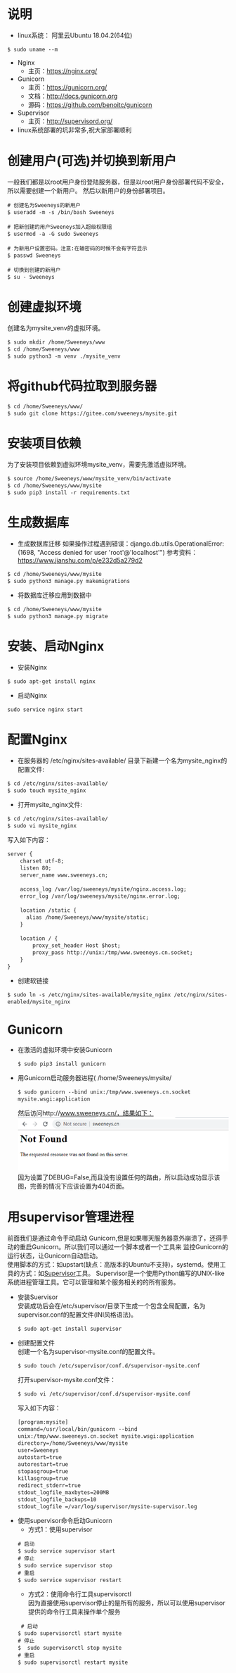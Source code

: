 # 说明
  - linux系统： 阿里云Ubuntu 18.04.2(64位)
  ``` 
  $ sudo uname --m
  ```
  - Nginx
    - 主页：https://nginx.org/
  - Gunicorn
    - 主页：https://gunicorn.org/
    - 文档：http://docs.gunicorn.org
    - 源码：https://github.com/benoitc/gunicorn
  - Supervisor
    - 主页：http://supervisord.org/
  - linux系统部署的坑非常多,祝大家部署顺利
# 创建用户(可选)并切换到新用户
一般我们都是以root用户身份登陆服务器，但是以root用户身份部署代码不安全，所以需要创建一个新用户。
然后以新用户的身份部署项目。
``` 
# 创建名为Sweeneys的新用户
$ useradd -m -s /bin/bash Sweeneys

# 把新创建的用户Sweeneys加入超级权限组
$ usermod -a -G sudo Sweeneys

# 为新用户设置密码。注意:在输密码的时候不会有字符显示
$ passwd Sweeneys

# 切换到创建的新用户
$ su - Sweeneys
```

# 创建虚拟环境
创建名为mysite_venv的虚拟环境。
``` 
$ sudo mkdir /home/Sweeneys/www
$ cd /home/Sweeneys/www
$ sudo python3 -m venv ./mysite_venv
```
# 将github代码拉取到服务器
``` 
$ cd /home/Sweeneys/www/
$ sudo git clone https://gitee.com/sweeneys/mysite.git
```
# 安装项目依赖
为了安装项目依赖到虚拟环境mysite_venv，需要先激活虚拟环境。
``` 
$ source /home/Sweeneys/www/mysite_venv/bin/activate
$ cd /home/Sweeneys/www/mysite
$ sudo pip3 install -r requirements.txt 
```
# 生成数据库
- 生成数据库迁移
如果操作过程遇到错误：django.db.utils.OperationalError: (1698, "Access denied for user 'root'@'localhost'")
参考资料：https://www.jianshu.com/p/e232d5a279d2
``` 
$ cd /home/Sweeneys/www/mysite
$ sudo python3 manage.py makemigrations
```
- 将数据库迁移应用到数据中
```
$ cd /home/Sweeneys/www/mysite 
$ sudo python3 manage.py migrate
```
# 安装、启动Nginx
- 安装Nginx
``` 
$ sudo apt-get install nginx
```
- 启动Nginx
``` 
sudo service nginx start
```
# 配置Nginx
- 在服务器的 /etc/nginx/sites-available/ 目录下新建一个名为mysite_nginx的配置文件:
``` 
$ cd /etc/nginx/sites-available/ 
$ sudo touch mysite_nginx
```
- 打开mysite_nginx文件:
```
$ cd /etc/nginx/sites-available/ 
$ sudo vi mysite_nginx
```
写入如下内容：
``` 
server {
    charset utf-8;
    listen 80;
    server_name www.sweeneys.cn;

    access_log /var/log/sweeneys/mysite/nginx.access.log;
    error_log /var/log/sweeneys/mysite/nginx.error.log;

    location /static {
      alias /home/Sweeneys/www/mysite/static;
    }

    location / {
        proxy_set_header Host $host;
        proxy_pass http://unix:/tmp/www.sweeneys.cn.socket;
    }
}

```
- 创建软链接
``` 
$ sudo ln -s /etc/nginx/sites-available/mysite_nginx /etc/nginx/sites-enabled/mysite_nginx
```

# Gunicorn
- 在激活的虚拟环境中安装Gunicorn
    ``` 
    $ sudo pip3 install gunicorn
    ```
- 用Gunicorn启动服务器进程(
/home/Sweeneys/mysite/
    ``` 
    $ sudo gunicorn --bind unix:/tmp/www.sweeneys.cn.socket mysite.wsgi:application
    ```
    然后访问http://www.sweeneys.cn/，结果如下： ![](images/02_Linux服务器Django启动成功截图.png)
    <br/>因为设置了DEBUG=False,而且没有设置任何的路由，所以启动成功显示该图，完善的情况下应该设置为404页面。
# 用supervisor管理进程
前面我们是通过命令手动启动 Gunicorn,但是如果哪天服务器意外崩溃了，还得手动的重启Gunicorn。所以我们可以通过一个脚本或者一个工具来
监控Gunicorn的运行状态，让Gunicorn自动启动。
<br/>使用脚本的方式：如upstart(缺点：高版本的Ubuntu不支持)，systemd。使用工具的方式：如[Supervisor](http://supervisord.org/)工具。
Supervisor是一个使用Python编写的UNIX-like系统进程管理工具。它可以管理和某个服务相关的的所有服务。
 - 安装Suervisor
     <br/>安装成功后会在/etc/supervisor/目录下生成一个包含全局配置，名为supervisor.conf的配置文件(INI风格语法)。
     ``` 
     $ sudo apt-get install supervisor
     ```
 - 创建配置文件
    <br/>创建一个名为supervisor-mysite.conf的配置文件。
     ``` 
     $ sudo touch /etc/supervisor/conf.d/supervisor-mysite.conf
     ```
     打开supervisor-mysite.conf文件：
     ``` 
     $ sudo vi /etc/supervisor/conf.d/supervisor-mysite.conf
     ```
     写入如下内容：
     ``` 
    [program:mysite]
    command=/usr/local/bin/gunicorn --bind unix:/tmp/www.sweeneys.cn.socket mysite.wsgi:application
    directory=/home/Sweeneys/www/mysite
    user=Sweeneys
    autostart=true
    autorestart=true
    stopasgroup=true
    killasgroup=true
    redirect_stderr=true
    stdout_logfile_maxbytes=200MB
    stdout_logfile_backups=10
    stdout_logfile =/var/log/supervisor/mysite-supervisor.log
     ```
 - 使用supervisor命令启动Gunicorn
     - 方式1：使用supervisor
     ``` 
     # 启动
     $ sudo service supervisor start
     # 停止
     $ sudo service supervisor stop
     # 重启
     $ sudo service supervisor restart
     ```
     - 方式2：使用命令行工具supervisorctl
     <br/>因为直接使用supervisor停止的是所有的服务，所以可以使用supervisor提供的命令行工具来操作单个服务
     ``` 
      # 启动
     $ sudo supervisorctl start mysite
     # 停止
     $  sudo supervisorctl stop mysite
     # 重启
     $ sudo supervisorctl restart mysite
     ```
 
 